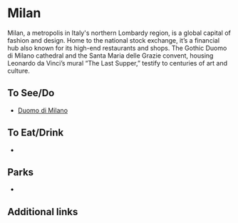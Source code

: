 # Milan

Milan, a metropolis in Italy's northern Lombardy region, is a global capital of fashion and design. Home to the national stock exchange, it’s a financial hub also known for its high-end restaurants and shops. The Gothic Duomo di Milano cathedral and the Santa Maria delle Grazie convent, housing Leonardo da Vinci’s mural “The Last Supper,” testify to centuries of art and culture.

## To See/Do

* [Duomo di Milano](https://www.duomomilano.it/en/)

## To Eat/Drink

*

## Parks

*

## Additional links

